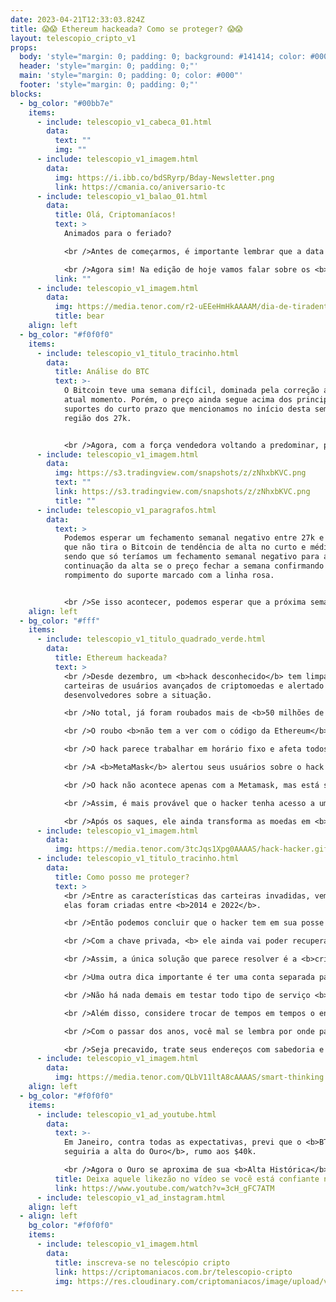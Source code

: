 ```yaml
---
date: 2023-04-21T12:33:03.824Z
title: 😱😱 Ethereum hackeada? Como se proteger? 😱😱
layout: telescopio_cripto_v1
props:
  body: 'style="margin: 0; padding: 0; background: #141414; color: #000"'
  header: 'style="margin: 0; padding: 0;"'
  main: 'style="margin: 0; padding: 0; color: #000"'
  footer: 'style="margin: 0; padding: 0;"'
blocks:
  - bg_color: "#00bb7e"
    items:
      - include: telescopio_v1_cabeca_01.html
        data:
          text: ""
          img: ""
      - include: telescopio_v1_imagem.html
        data:
          img: https://i.ibb.co/bdSRyrp/Bday-Newsletter.png
          link: https://cmania.co/aniversario-tc
      - include: telescopio_v1_balao_01.html
        data:
          title: Olá, Criptomaníacos!
          text: >
            Animados para o feriado?

            <br />Antes de começarmos, é importante lembrar que a data de hoje nos lembra sobre <b>Tiradentes</b>, um homem que lutou contra a cobrança abusiva de impostos e contra o estado absolutista.

            <br />Agora sim! Na edição de hoje vamos falar sobre os <b>roubos que estão acontecendo nas carteiras de Ethereum</b>, que são misteriosos e bem estranhos…
          link: ""
      - include: telescopio_v1_imagem.html
        data:
          img: https://media.tenor.com/r2-uEEeHmHkAAAAM/dia-de-tiradentes-feliz-dia-de-tiradentes.gif
          title: bear
    align: left
  - bg_color: "#f0f0f0"
    items:
      - include: telescopio_v1_titulo_tracinho.html
        data:
          title: Análise do BTC
          text: >-
            O Bitcoin teve uma semana difícil, dominada pela correção até o
            atual momento. Porém, o preço ainda segue acima dos principais
            suportes do curto prazo que mencionamos no início desta semana, a
            região dos 27k.


            <br />Agora, com a força vendedora voltando a predominar, podemos esperar por uma tentativa de rompimento do suporte do curto prazo enquanto o preço não conseguir voltar acima da resistência dos 29k, que antes servia como suporte para o preço.
      - include: telescopio_v1_imagem.html
        data:
          img: https://s3.tradingview.com/snapshots/z/zNhxbKVC.png
          text: ""
          link: https://s3.tradingview.com/snapshots/z/zNhxbKVC.png
          title: ""
      - include: telescopio_v1_paragrafos.html
        data:
          text: >
            Podemos esperar um fechamento semanal negativo entre 27k e 28k, mas
            que não tira o Bitcoin de tendência de alta no curto e médio prazo,
            sendo que só teríamos um fechamento semanal negativo para a
            continuação da alta se o preço fechar a semana confirmando o
            rompimento do suporte marcado com a linha rosa.


            <br />Se isso acontecer, podemos esperar que a próxima semana seja de correção, sendo que nesse cenário, os 25k poderiam ser o alvo da queda.
    align: left
  - bg_color: "#fff"
    items:
      - include: telescopio_v1_titulo_quadrado_verde.html
        data:
          title: Ethereum hackeada?
          text: >
            <br />Desde dezembro, um <b>hack desconhecido</b> tem limpado as
            carteiras de usuários avançados de criptomoedas e alertado
            desenvolvedores sobre a situação.

            <br />No total, já foram roubados mais de <b>50 milhões de reais</b>. 

            <br />O roubo <b>não tem a ver com o código da Ethereum</b> ou uma falha de segurança da sua rede. Na verdade, o que acontece é a venda dos tokens por ether dentro da própria carteira da vítima antes dos fundos serem sacados.

            <br />O hack parece trabalhar em horário fixo e afeta todos os tipos de pessoas, <b>desde as mais iniciantes às mais experientes</b>.

            <br />A <b>MetaMask</b> alertou seus usuários sobre o hack e pediu que eles tomem medidas para proteger suas carteiras e investimentos. Até mesmo funcionários da empresa já foram roubados.

            <br />O hack não acontece apenas com a Metamask, mas está sujeito a <b>todo tipo de carteira</b>, até mesmo sendo relatados problemas com carteiras físicas. Já foi identificado em outras 10 redes além da Ethereum.

            <br />Assim, é mais provável que o hacker tenha acesso a um banco de dados com milhares de <b>chaves privadas</b>. Dessa forma, ele passa horas do seu dia entrando nas carteiras e drenando os fundos.

            <br />Após os saques, ele ainda transforma as moedas em <b>Bitcoin</b> e passa os saldos em mixer de criptomoedas, o que  faz com que o <b>rastreio dos valores se torne extremamente difícil</b>.
      - include: telescopio_v1_imagem.html
        data:
          img: https://media.tenor.com/3tcJqs1Xpg0AAAAS/hack-hacker.gif
      - include: telescopio_v1_titulo_tracinho.html
        data:
          title: Como posso me proteger?
          text: >
            <br />Entre as características das carteiras invadidas, vemos que
            elas foram criadas entre <b>2014 e 2022</b>. 

            <br />Então podemos concluir que o hacker tem em sua posse as chaves privadas de milhares de pessoas que criaram endereços em todos esses anos. <br />Se for isso mesmo, <b>não adianta guardar bem sua chave privada, nem pôr em carteira física ou usar autenticação em dois fatores</b>.

            <br />Com a chave privada, <b> ele ainda vai poder recuperar a conta</b> em uma nova carteira e efetuar o roubo.

            <br />Assim, a única solução que parece resolver é a <b>criação de uma nova carteira, com nova chave privada e a transferência dos fundos para ela</b>. 

            <br />Uma outra dica importante é ter uma conta separada para entrar em sites e protocolos que você não confia. 

            <br />Não há nada demais em testar todo tipo de serviço <b>web3</b>, ou se aventurar nas <b>DeFis</b> da vida… Mas você <b>não deve usar a mesma carteira</b> do seu holding para isso.

            <br />Além disso, considere trocar de tempos em tempos o endereço que você usa para testar vários protocolos pela web. 

            <br />Com o passar dos anos, você mal se lembra por onde passou com seu dinheirinho e apenas revogar permissões <b>podem não te livrar completamente de vulnerabilidades e roubos futuros</b>.

            <br />Seja precavido, trate seus endereços com sabedoria e prudência, my friend!
      - include: telescopio_v1_imagem.html
        data:
          img: https://media.tenor.com/QLbV11ltA8cAAAAS/smart-thinking.gif
    align: left
  - bg_color: "#f0f0f0"
    items:
      - include: telescopio_v1_ad_youtube.html
        data:
          text: >-
            Em Janeiro, contra todas as expectativas, previ que o <b>BTC
            seguiria a alta do Ouro</b>, rumo aos $40k. 

            <br />Agora o Ouro se aproxima de sua <b>Alta Histórica</b> e o impacto disso no Bitcoin pode ser insano...
          title: Deixa aquele likezão no vídeo se você está confiante no BTC!
          link: https://www.youtube.com/watch?v=3cH_gFC7ATM
      - include: telescopio_v1_ad_instagram.html
    align: left
  - align: left
    bg_color: "#f0f0f0"
    items:
      - include: telescopio_v1_imagem.html
        data:
          title: inscreva-se no telescópio cripto
          link: https://criptomaniacos.com.br/telescopio-cripto
          img: https://res.cloudinary.com/criptomaniacos/image/upload/v1662133224/telescopio/inscreva-se-telescopio.png
---
```

